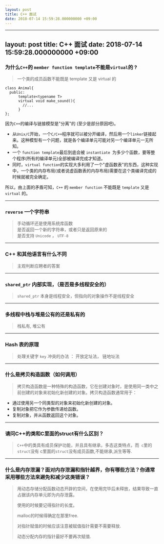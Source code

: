 ```yaml
---
layout: post
title: C++ 面试
date: 2018-07-14 15:59:28.000000000 +09:00
---
```



---
layout: post
title: C++ 面试
date: 2018-07-14 15:59:28.000000000 +09:00
---


### 为什么`C++`的 `member function template`不能是`virtual`的 ?
> 一个类的成员函数不能既是 template 又是 virtual 的


```
class Animal{
  public:
      template<typename T>
      virtual void make_sound(){
        //...
      }
};
```

因为`C++`的编译与链接模型是"分离"的 (至少是部分原因吧)。

* 从`Unix/C`开始，一个`C/C++`程序就可以被分开编译，然后用一个`linker`链接起来。这种模型有一个问题，就是各个编译单元可能对另一个编译单元一无所知。
* 一个 `function template`最后到底会被 `instantiate `为多少个函数，要等整个程序(所有的编译单元)全部被编译完成才知道。
* 同时，`virtual function`的实现大多利用了一个"虚函数表"的东西，这种实现中，一个类的内存布局(或者说虚函数表的内存布局)需要在这个类编译完成的时候就被完全确定。

所以，由上面的矛盾可知，`C++` 的 `member function` 不能既是 `template` 又是 `virtual` 的。

---

### `reverse` 一个字符串

> 手动循环还是使用系统库函数  
> 是否返回一个新的字符串，或者只是返回原来的  
> 是否支持 `Unicode` ， `UTF-8`


---

### C++ 和其他语言有什么不同

> 主观判断应聘者的答案

---

### `shared_ptr` 内部实现，（是否是多线程安全的）
> `shared_ptr` 本身是线程安全，但指向的对象操作不是线程安全


---

### 多线程中栈与堆是公有的还是私有的 
> 栈私有, 堆公有

---

### Hash 表的原理
> 处理关键字 `key` 冲突的办法 ： 开放定址法， 链地址法


---


### 什么是拷贝构造函数（如何调用）
>拷贝构造函数是一种特殊的构造函数，它在创建对象时，是使用同一类中之前创建的对象来初始化新创建的对象。拷贝构造函数通常用于：

* 通过使用另一个同类型的对象来初始化新创建的对象。
* 复制对象把它作为参数传递给函数。
* 复制对象，并从函数返回这个对象。

---

### 请问C++的类和C里面的struct有什么区别？
> `C++`中的类具有成员保护功能，并且具有继承，多态这类特点，而` c`里的`struct`没有
c里面的`struct`没有成员函数,不能继承,派生等等.


---

### 什么是内存泄漏？面对内存泄漏和指针越界，你有哪些方法？你通常采用哪些方法来避免和减少这类错误？
> 用动态存储分配函数动态开辟的空间，在使用完毕后未释放，结果导致一直占据该内存单元即为内存泄露。
> 
> 使用的时候要记得指针的长度。
> 
> malloc的时候得确定在那里free.
> 
> 对指针赋值的时候应该注意被赋值指针需要不需要释放.
> 
> 动态分配内存的指针最好不要再次赋值.
